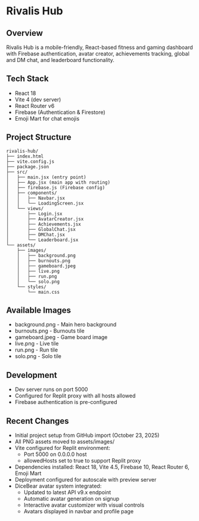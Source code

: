 # Rivalis Hub

## Overview
Rivalis Hub is a mobile-friendly, React-based fitness and gaming dashboard with Firebase authentication, avatar creator, achievements tracking, global and DM chat, and leaderboard functionality.

## Tech Stack
- React 18
- Vite 4 (dev server)
- React Router v6
- Firebase (Authentication & Firestore)
- Emoji Mart for chat emojis

## Project Structure
```
rivalis-hub/
├── index.html
├── vite.config.js
├── package.json
├── src/
│   ├── main.jsx (entry point)
│   ├── App.jsx (main app with routing)
│   ├── firebase.js (Firebase config)
│   ├── components/
│   │   ├── Navbar.jsx
│   │   └── LoadingScreen.jsx
│   └── views/
│       ├── Login.jsx
│       ├── AvatarCreator.jsx
│       ├── Achievements.jsx
│       ├── GlobalChat.jsx
│       ├── DMChat.jsx
│       └── Leaderboard.jsx
└── assets/
    ├── images/
    │   ├── background.png
    │   ├── burnouts.png
    │   ├── gameboard.jpeg
    │   ├── live.png
    │   ├── run.png
    │   └── solo.png
    └── styles/
        └── main.css
```

## Available Images
- background.png - Main hero background
- burnouts.png - Burnouts tile
- gameboard.jpeg - Game board image
- live.png - Live tile
- run.png - Run tile
- solo.png - Solo tile

## Development
- Dev server runs on port 5000
- Configured for Replit proxy with all hosts allowed
- Firebase authentication is pre-configured

## Recent Changes
- Initial project setup from GitHub import (October 23, 2025)
- All PNG assets moved to assets/images/
- Vite configured for Replit environment:
  - Port 5000 on 0.0.0.0 host
  - allowedHosts set to true to support Replit proxy
- Dependencies installed: React 18, Vite 4.5, Firebase 10, React Router 6, Emoji Mart
- Deployment configured for autoscale with preview server
- DiceBear avatar system integrated:
  - Updated to latest API v9.x endpoint
  - Automatic avatar generation on signup
  - Interactive avatar customizer with visual controls
  - Avatars displayed in navbar and profile page
